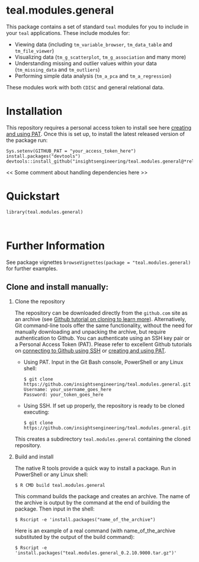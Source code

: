 # teal.modules.general

This package contains a set of standard `teal` modules for you to include in your `teal` applications. 
These include modules for:

- Viewing data (including `tm_variable_browser`, `tm_data_table` and `tm_file_viewer`)
- Visualizing data (`tm_g_scatterplot`, `tm_g_association` and many more)
- Understanding missing and outlier values within your data (`tm_missing_data` and `tm_outliers`)
- Performing simple data analysis (`tm_a_pca` and `tm_a_regression`)

These modules work with both `CDISC` and general relational data.  

# Installation

This repository requires a personal access token to install see here [creating and using PAT](https://docs.github.com/en/github/authenticating-to-github/keeping-your-account-and-data-secure/creating-a-personal-access-token). Once this is set up, to install the latest released version of the package run:

```
Sys.setenv(GITHUB_PAT = "your_access_token_here")
install.packages("devtools")
devtools::install_github("insightsengineering/teal.modules.general@*release")
```

<< Some comment about handling dependencies here >>

# Quickstart

```
library(teal.modules.general)



```

# Further Information

See package vignettes `browseVignettes(package = "teal.modules.general)` for further examples.





## Clone and install manually:

1. Clone the repository

   The repository can be downloaded directly from the `github.com` site as an archive (see [Github tutorial on cloning to learn more](https://docs.github.com/en/github/creating-cloning-and-archiving-repositories/cloning-a-repository-from-github/cloning-a-repository)). Alternatively, Git command-line tools offer the same functionality, without the need for manually downloading and unpacking the archive, but require authentication to Github. You can authenticate using an SSH key pair or a Personal Access Token (PAT). Please refer to excellent Github tutorials on [connecting to Github using SSH](https://docs.github.com/en/github/authenticating-to-github) or [creating and using PAT](https://docs.github.com/en/github/authenticating-to-github/keeping-your-account-and-data-secure/creating-a-personal-access-token).
   * Using PAT. Input in the Git Bash console, PowerShell or any Linux shell:

      ```
      $ git clone https://github.com/insightsengineering/teal.modules.general.git
      Username: your_username_goes_here
      Password: your_token_goes_here
      ```
   * Using SSH. If set up properly, the repository is ready to be cloned executing:

      ```
      $ git clone https://github.com/insightsengineering/teal.modules.general.git
      ```
   This creates a subdirectory `teal.modules.general` containing the cloned repository.

2. Build and install

   The native R tools provide a quick way to install a package. Run in PowerShell or any Linux shell:
   ```
   $ R CMD build teal.modules.general
   ```
   This command builds the package and creates an archive. The name of the archive is output by the command at the end of building the package. Then input in the shell:
   ```
   $ Rscript -e 'install.packages("name_of_the_archive")
   ```
   Here is an example of a real command (with name_of_the_archive substituted by the output of the build command):
   ```
   $ Rscript -e 'install.packages("teal.modules.general_0.2.10.9000.tar.gz")'
   ```
